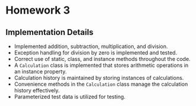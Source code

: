 # Homework 3

## Implementation Details

- Implemented addition, subtraction, multiplication, and division.
- Exception handling for division by zero is implemented and tested.
- Correct use of static, class, and instance methods throughout the code.
- A `Calculation` class is implemented that stores arithmetic operations in an instance property.
- Calculation history is maintained by storing instances of calculations.
- Convenience methods in the `Calculation` class manage the calculation history effectively.
- Parameterized test data is utilized for testing.
